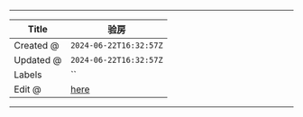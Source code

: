 -----

| Title     | 验房                                              |
| --------- | ----------------------------------------------- |
| Created @ | `2024-06-22T16:32:57Z`                          |
| Updated @ | `2024-06-22T16:32:57Z`                          |
| Labels    | \`\`                                            |
| Edit @    | [here](https://github.com/junxnone/F/issues/98) |

-----
